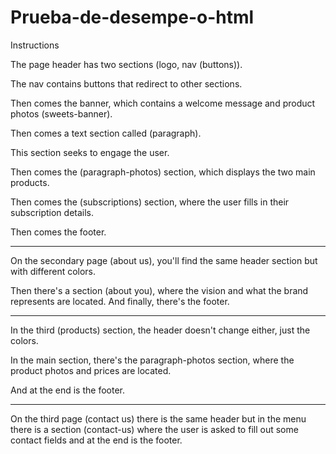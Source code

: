 # Prueba-de-desempe-o-html



Instructions

The page header has two sections (logo, nav (buttons)).

The nav contains buttons that redirect to other sections.

Then comes the banner, which contains a welcome message and product photos (sweets-banner).

Then comes a text section called (paragraph).

This section seeks to engage the user.

Then comes the (paragraph-photos) section, which displays the two main products.

Then comes the (subscriptions) section, where the user fills in their subscription details.

Then comes the footer.


------------

On the secondary page (about us), you'll find the same header section but with different colors.

Then there's a section (about you), where the vision and what the brand represents are located.
And finally, there's the footer.


--------
In the third (products) section, the header doesn't change either, just the colors.

In the main section, there's the paragraph-photos section, where the product photos and prices are located.

And at the end is the footer.

------
On the third page (contact us)
there is the same header
but in the menu there is a section (contact-us)
where the user is asked to fill out some contact fields
and at the end is the footer.

